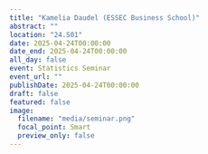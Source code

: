 ```yaml
---
title: "Kamelia Daudel (ESSEC Business School)"
abstract: ""
location: "24.S01"
date: 2025-04-24T00:00:00
date_end: 2025-04-24T00:00:00
all_day: false
event: Statistics Seminar
event_url: ""
publishDate: 2025-04-24T00:00:00
draft: false
featured: false
image:
  filename: "media/seminar.png"
  focal_point: Smart
  preview_only: false
---
```

